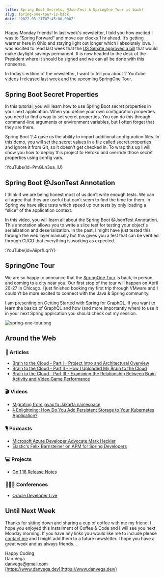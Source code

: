```yaml
---
title: Spring Boot Secrets, @JsonTest & SpringOne Tour is back!
slug: spring-one-tour-is-back
date: "2022-03-21T07:45:00.000Z"
---
```


Happy Monday friends! In last week's newsletter, I told you how excited I was to “Spring Forward” and move our clocks 1 hr ahead. It’s getting warmer here in Ohio and staying light out longer which I absolutely love. I was excited to read last week that the [US Senate approved a bill](https://www.reuters.com/world/us/us-senate-approves-bill-that-would-make-daylight-savings-time-permanent-2023-2022-03-15/) that would make daylight savings permanent. It is now headed to the desk of the President where It should be signed and we can all be done with this nonsense.

In today’s edition of the newsletter, I want to tell you about 2 YouTube videos I released last week and the upcoming SpringOne Tour.

## Spring Boot Secret Properties

In this tutorial, you will learn how to use Spring Boot secret properties in your next application. When you define your own configuration properties you need to find a way to set secret properties. You can do this through command-line arguments or environment variables, but I often forget that they are there.

Spring Boot 2.4 gave us the ability to import additional configuration files. In this demo, you will set the secret values in a file called secret.properties and ignore it from Git, so it doesn't get checked in. To wrap this up I will show you how to deploy this project to Heroku and override those secret properties using config vars.

:YouTube{id=PmGLn3ua_lU}

## Spring Boot @JsonTest Annotation

I think if we are being honest most of us don’t write enough tests. We can all agree that they are useful but can’t seem to find the time for them. In Spring we have slice tests which speed up our tests by only loading a “slice” of the application context.

In this video, you will learn all about the Spring Boot @JsonTest Annotation. This annotation allows you to write a slice test for testing your object's serialization and deserialization. In the past, I might have just tested this through the web layer manually but this gives you a test that can be verified through CI/CD that everything is working as expected.

:YouTube{id=AiiprfLqriY}

## SpringOne Tour

We are so happy to announce that the [SpringOne Tour](https://tanzu.vmware.com/developer/springone-tour/) is back, in person, and coming to a city near you. Our first stop of the tour will happen on April 26-27 in Chicago. I just finished booking my first trip through VMware and I couldn’t be more excited to connect with the Java & Spring community.

I am presenting on Getting Started with [Spring for GraphQL](https://spring.io/projects/spring-graphql). If you want to learn the basics of GraphQL and how (and more importantly when) to use it in your next Spring application you should check out my session.

![spring-one-tour.png](/images/newsletter/2022/03/21/spring-one-tour.png)

## Around the Web

### 📝 Articles

- [Brain to the Cloud - Part I - Project Intro and Architectural Overview](https://blogs.oracle.com/developers/post/brain-to-the-cloud-part-i-project-intro-and-architectural-overview)
- [Brain to the Cloud - Part II - How I Uploaded My Brain to the Cloud](https://blogs.oracle.com/developers/post/brain-to-the-cloud-part-ii-how-i-uploaded-my-brain-to-the-cloud)
- [Brain to the Cloud - Part III - Examining the Relationship Between Brain Activity and Video Game Performance](https://blogs.oracle.com/developers/post/brain-to-the-cloud-part-iii-examining-the-relationship-between-brain-activity-and-video-game-performance)

### 🎬 Videos

- [Migrating from javax to Jakarta namespace](https://www.youtube.com/watch?v=mukr2Q_zBm4)
- [ϟ Enlightning: How Do You Add Persistent Storage to Your Kubernetes Application?](https://www.youtube.com/watch?v=q9pYsss8huk)

### 🎙 Podcasts

- [Microsoft Azure Developer Advocate Mark Heckler](https://bootifulpodcast.fm/#/episodes/515b6730-e7b2-42aa-a569-45d1b4cf2cb7)
- [Elastic's Felix Barnsteiner on APM for Spring Developers](https://bootifulpodcast.fm/#/episodes/3d24a6ae-2971-45e5-acd7-cbcc789e3587)

### 💻 Projects

- [Go 1.18 Release Notes](https://go.dev/doc/go1.18)

### 👨🏼‍💻 Conferences

- [Oracle Developer Live](https://developer.oracle.com/developer-live/java-innovations-mar-2022)

## Until Next Week

Thanks for sitting down and sharing a cup of coffee with me my friend. I hope you enjoyed this installment of Coffee & Code and I will see you next Monday morning. If you have any links you would like me to include please [contact me](http://twitter.com/therealdanvega) and I might add them to a future newsletter. I hope you have a great week and as always friends...

Happy Coding<br/>
Dan Vega<br/>
danvega@gmail.com<br/>
[https://www.danvega.dev](https://www.danvega.dev/)
